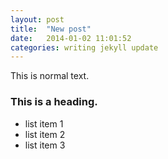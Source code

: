 ```yaml
---
layout: post
title:  "New post"
date:   2014-01-02 11:01:52
categories: writing jekyll update
---
```


This is normal text.

### This is a heading.

- list item 1
- list item 2
- list item 3

